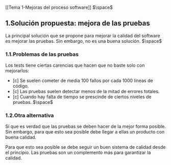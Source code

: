 [[Tema 1-Mejoras del proceso software]]
$\space$
## 1.Solución propuesta: mejora de las pruebas
La principal solución que se propone para mejorar la calidad del software es mejorar las pruebas. Sin embargo, no es una buena solución.
$\space$
### 1.1.Problemas de las pruebas
Los tests tiene ciertas carencias que hacen que no baste solo con mejorarlos:
+ [c] Se suelen cometer de media 100 fallos por cada 1000 líneas de código.
+ [c] Las pruebas suelen detectar menos de la mitad de errores totales.
+ [c] Cuando hay falta de tiempo se prescinde de ciertos niveles de pruebas.
$\space$
### 1.2.Otra alternativa
Sí que es verdad que las pruebas se deben hacer de la mejor forma posible. Sin embargo, para que esto sea posible debe llegar a ellas un producto con buena calidad.

Para que esto sea posible se debe seguir un buen sistema de calidad desde el principio. Las pruebas son un complemento más para garantizar la calidad.
